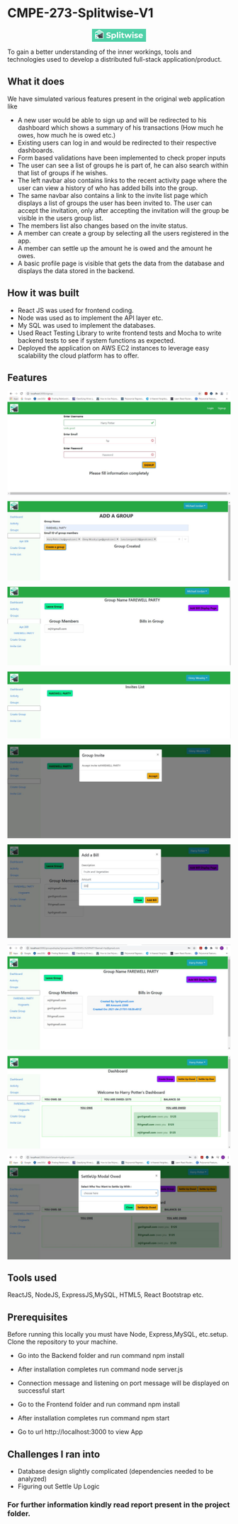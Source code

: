 # CMPE-273-Splitwise-V1
<p align="center">  
  <img  align="center" src="https://github.com/Yusuf-Juzar-Soni/CMPE-273-Splitwise-V1/blob/main/Frontend/src/Components/assets/splitwise_logo.png">
</p>

To gain a better understanding of the inner workings, tools and technologies used to develop a distributed full-stack application/product. 

## What it does
We have simulated various features present in the original web application like
* A new user would be able to sign up and will be redirected to his dashboard which shows a summary of his transactions (How much he owes, how much he is owed etc.)
* Existing users can log in and would be redirected to their respective dashboards.
*	Form based validations have been implemented to check proper inputs
*	The user can see a list of groups he is part of, he can also search within that list of groups if he wishes.
*	The left navbar also contains links to the recent activity page where the user can view a history of who has added bills into the group.
*	The same navbar also contains a link to the invite list page which displays a list of groups the user has been invited to. The user can accept the invitation, only  after accepting the invitation will the group be visible in the users group list.
*	The members list also changes based on the invite status.
*	A member can create a group by selecting all the users registered in the app.
*	A member can settle up the amount he is owed and the amount he owes.
*	A basic profile page is visible that gets the data from the database and displays the data stored in the backend.


## How it was built
*	React JS was used for frontend coding.
*	Node was used as to implement the API layer etc.
*	My SQL was used to implement the databases.
*	Used React Testing Library to write frontend tests and Mocha to write backend tests to see if system functions as expected.
*	Deployed the application on AWS EC2 instances to leverage easy scalability the cloud platform has to offer.
 
## Features
<p align="center">  
  <img  align="center" src="https://github.com/Yusuf-Juzar-Soni/CMPE-273-Splitwise-V2/blob/main/Frontend/src/Components/assets/img21.jpg">
</p>
<p align="center">  
  <img  align="center" src="https://github.com/Yusuf-Juzar-Soni/CMPE-273-Splitwise-V2/blob/main/Frontend/src/Components/assets/img33.jpg">
</p>
<p align="center">  
  <img  align="center" src="https://github.com/Yusuf-Juzar-Soni/CMPE-273-Splitwise-V2/blob/main/Frontend/src/Components/assets/img34.jpg">
</p>
<p align="center">  
  <img  align="center" src="https://github.com/Yusuf-Juzar-Soni/CMPE-273-Splitwise-V2/blob/main/Frontend/src/Components/assets/img44.jpg">
</p>
<p align="center">  
  <img  align="center" src="https://github.com/Yusuf-Juzar-Soni/CMPE-273-Splitwise-V2/blob/main/Frontend/src/Components/assets/img45.jpg">
</p>
<p align="center">  
  <img  align="center" src="https://github.com/Yusuf-Juzar-Soni/CMPE-273-Splitwise-V2/blob/main/Frontend/src/Components/assets/img46.jpg">
</p>
<p align="center">  
  <img  align="center" src="https://github.com/Yusuf-Juzar-Soni/CMPE-273-Splitwise-V2/blob/main/Frontend/src/Components/assets/img54.jpg">
</p>
<p align="center">  
  <img  align="center" src="https://github.com/Yusuf-Juzar-Soni/CMPE-273-Splitwise-V2/blob/main/Frontend/src/Components/assets/img88.jpg">
</p>
<p align="center">  
  <img  align="center" src="https://github.com/Yusuf-Juzar-Soni/CMPE-273-Splitwise-V2/blob/main/Frontend/src/Components/assets/img89.jpg">
</p>



## Tools used 
 ReactJS, NodeJS, ExpressJS,MySQL, HTML5, React Bootstrap etc.

## Prerequisites
Before running this locally you must have Node, Express,MySQL, etc.setup. 
Clone the repository to your machine.
* Go into the Backend folder and run command npm install
* After installation completes run command node server.js
* Connection message and listening on port message will be displayed on successful start

* Go to the Frontend folder and run command npm install
* After installation completes run command npm start
* Go to url http://localhost:3000 to view App

## Challenges I  ran into
* Database design slightly complicated (dependencies needed to be analyzed)
* Figuring out Settle Up Logic  

### For further information kindly read report present in the project folder.





